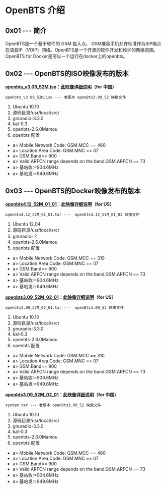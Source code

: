 # OpenBTS  介绍

## 0x01 --- 简介

 OpenBTS是一个基于软件的 GSM 接入点， GSM兼容手机允许标准作为SIP端点在语音IP（VOIP）网络。OpenBTS是一个开源的软件开发和维护的网络范围。OpenBTS for Docker是可以一个运行在docker上的openbts。

## 0x02 --- OpenBTS的ISO映像发布的版本

**[openbts_v3.09_52M.iso](https://s3.cn-north-1.amazonaws.com.cn/microembedded/system_mirrors/openbts_v3.09_52M.iso)：[此映像详细说明](<./openbts3.09_52M_01_01/openbts3.09_52M_ISO_intro.md>)（for 中国）**

	openbts_v3.09_52M.iso --- 老版本 openBts3.09_52 映像文件

  1. Ubuntu 10.10  
  2. 源码目录/usr/local/src/
  3. gnuradio-3.3.0
  4. kal-0.3
  5. openbts-2.6.0Mamou
  6. openbts 配置
   * a> Mobile Network Code: GSM.MCC == 460  
   * a> Location Area Code:  GSM.MNC ==  07
   * a> GSM.Band== 900
   * a> Valid ARFCN range depends on the band.GSM.ARFCN == 73
   * a> 基站收:=904.6MHz
   * a> 基站发:=949.6MHz


## 0x03 --- OpenBTS的Docker映像发布的版本

**[openbts4.12_52M_01_01](https://)：[此映像详细说明](<./openbts4.12_52M_01_01/openbts4.12_52M_01_01_intro.md>)（for US）**

    openbts4.12_52M_01_01.tar ---  openbts4.12_52M_01_01 映像文件

1. Ubuntu 12.04  
2. 源码目录/usr/local/src/
3. gnuradio-？
4. openbts-2.6.0Mamou
5. openbts 配置
 * a>  Mobile Network Code: GSM.MCC == 310  
 * a>  Location Area Code:  GSM.MNC ==  07
 * a> GSM.Band== 900
 * a> Valid ARFCN range depends on the band.GSM.ARFCN == 73
 * a> 基站收:=904.6MHz
 * a> 基站发:=949.6MHz


**[openbts3.09_52M_02_01](https://s3.amazonaws.com/rfagora/image/openbts3.09_52M_02_01/openbts3.09_52M_02_01.tar)：[此映像详细说明](<./openbts3.09_52M_02_01/openbts3.09_52M_02_01_intro.md>)（for US）**

	openbts3.09_52M_02_01.tar ---  openBts3.09_52 映像文件

  1. Ubuntu 10.10  
  2. 源码目录/usr/local/src/
  3. gnuradio-3.3.0
  4. kal-0.3
  5. openbts-2.6.0Mamou
  6. openbts 配置
   * a>  Mobile Network Code: GSM.MCC == 310  
   * a>  Location Area Code:  GSM.MNC ==  07
   * a> GSM.Band== 900
   * a> Valid ARFCN range depends on the band.GSM.ARFCN == 73
   * a> 基站收:=904.6MHz
   * a> 基站发:=949.6MHz

**[openbts3.09_52M_02_01](https://s3.amazonaws.com/rfagora/image/openbts3.09_52M_01_01/system1.tar)：[此映像详细说明](<./openbts3.09_52M_01_01/openbts3.09_52M_01_01_intro.md>)（for 中国）**

	system.tar --- 老版本 openBts3.09_52 映像文件

  1. Ubuntu 10.10  
  2. 源码目录/usr/local/src/
  3. gnuradio-3.3.0
  4. kal-0.3
  5. openbts-2.6.0Mamou
  6. openbts 配置
   * a>  Mobile Network Code: GSM.MCC == 460  
   * a>  Location Area Code:  GSM.MNC ==  07
   * a> GSM.Band== 900
   * a> Valid ARFCN range depends on the band.GSM.ARFCN == 73
   * a> 基站收:=904.6MHz
   * a> 基站发:=949.6MHz
